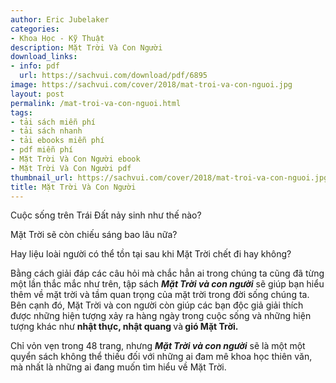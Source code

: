 ```yaml
---
author: Eric Jubelaker
categories:
- Khoa Học - Kỹ Thuật
description: Mặt Trời Và Con Người
download_links:
- info: pdf
  url: https://sachvui.com/download/pdf/6895
image: https://sachvui.com/cover/2018/mat-troi-va-con-nguoi.jpg
layout: post
permalink: /mat-troi-va-con-nguoi.html
tags:
- tải sách miễn phí
- tải sách nhanh
- tải ebooks miễn phí
- pdf miễn phí
- Mặt Trời Và Con Người ebook
- Mặt Trời Và Con Người pdf
thumbnail_url: https://sachvui.com/cover/2018/mat-troi-va-con-nguoi.jpg
title: Mặt Trời Và Con Người
---
```


 <div class="item-desc text-justify"> <p>Cuộc sống trên Trái Đất nảy sinh như thế nào?</p><p>Mặt Trời sẽ còn chiếu sáng bao lâu nữa?</p><p>Hay liệu loài người có thể tồn tại sau khi Mặt Trời chết đi hay không?</p><p>Bằng cách giải đáp các câu hỏi mà chắc hẳn ai trong chúng ta cũng đã từng một lần thắc mắc như trên, tập sách <strong><em>Mặt Trời và con người</em></strong> sẽ giúp bạn hiểu thêm về mặt trời và tầm quan trọng của mặt trời trong đời sống chúng ta. Bên cạnh đó, Mặt Trời và con người còn giúp các bạn độc giả giải thích được những hiện tượng xảy ra hàng ngày trong cuộc sống và những hiện tượng khác như <strong>nhật thực, nhật quang </strong>và<strong> gió Mặt Trời.</strong></p><p>Chỉ vỏn vẹn trong 48 trang, nhưng <strong><em>Mặt Trời và con người</em></strong> sẽ là một một quyển sách không thể thiếu đối với những ai đam mê khoa học thiên văn, mà nhất là những ai đang muốn tìm hiểu về Mặt Trời.</p> </div>